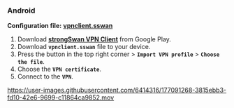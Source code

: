 ### Android

**Configuration file:**
[**vpnclient.sswan**](https://s.fuckrkn1.xyz/client-conf/0.0.2/vpnclient.sswan)

1. Download [**strongSwan VPN Client**](https://play.google.com/store/apps/details?id=org.strongswan.android) from Google Play.
2. Download **``vpnclient.sswan``** file to your device.
3. Press the button in the top right corner > **``Import VPN profile``** > **``Choose the file``**.
4. Choose the **``VPN certificate``**.
5. Connect to the **``VPN``**.


https://user-images.githubusercontent.com/6414316/177091268-3815ebb3-fd10-42e6-9699-c11864ca9852.mov